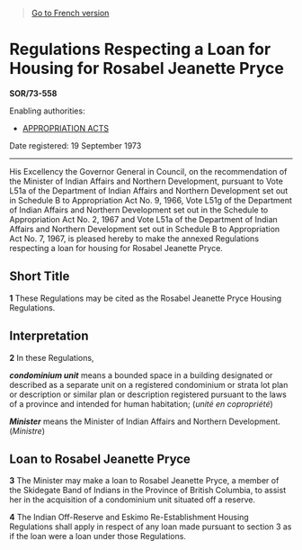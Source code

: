 > [Go to French version](/fr/Règlements/Décrets,%20ordonnances%20et%20règlements%20statutaires/73/558.md)

# Regulations Respecting a Loan for Housing for Rosabel Jeanette Pryce

**SOR/73-558**

Enabling authorities: 
- [APPROPRIATION ACTS](/en/Acts/Revised%20Statutes%20of%20Canada/Z/Z-01.md)

Date registered: 19 September 1973

----------

His Excellency the Governor General in Council, on the recommendation of the Minister of Indian Affairs and Northern Development, pursuant to Vote L51a of the Department of Indian Affairs and Northern Development set out in Schedule B to Appropriation Act No. 9, 1966, Vote L51g of the Department of Indian Affairs and Northern Development set out in the Schedule to Appropriation Act No. 2, 1967 and Vote L51a of the Department of Indian Affairs and Northern Development set out in Schedule B to Appropriation Act No. 7, 1967, is pleased hereby to make the annexed Regulations respecting a loan for housing for Rosabel Jeanette Pryce.




## Short Title


**1** These Regulations may be cited as the Rosabel Jeanette Pryce Housing Regulations.




## Interpretation


**2** In these Regulations,

***condominium unit*** means a bounded space in a building designated or described as a separate unit on a registered condominium or strata lot plan or description or similar plan or description registered pursuant to the laws of a province and intended for human habitation; (*unité en copropriété*)

***Minister*** means the Minister of Indian Affairs and Northern Development. (*Ministre*)




## Loan to Rosabel Jeanette Pryce


**3** The Minister may make a loan to Rosabel Jeanette Pryce, a member of the Skidegate Band of Indians in the Province of British Columbia, to assist her in the acquisition of a condominium unit situated off a reserve.



**4** The Indian Off-Reserve and Eskimo Re-Establishment Housing Regulations shall apply in respect of any loan made pursuant to section 3 as if the loan were a loan under those Regulations.


